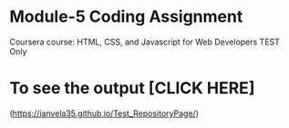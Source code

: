 
# Module-5 Coding Assignment

Coursera course: HTML, CSS, and Javascript for Web Developers TEST Only

# To see the output [CLICK HERE]
(https://ianvela35.github.io/Test_RepositoryPage/)
